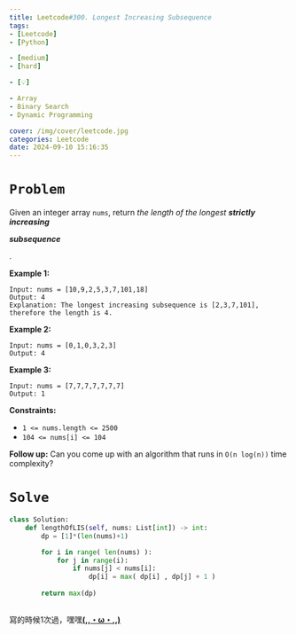 ```yaml
---
title: Leetcode#300. Longest Increasing Subsequence
tags:
- [Leetcode]
- [Python]

- [medium]
- [hard]

- [💡]

- Array
- Binary Search
- Dynamic Programming

cover: /img/cover/leetcode.jpg
categories: Leetcode
date: 2024-09-10 15:16:35
---
```


# `Problem`

Given an integer array `nums`, return *the length of the longest **strictly increasing***

***subsequence***

.

**Example 1:**

```
Input: nums = [10,9,2,5,3,7,101,18]
Output: 4
Explanation: The longest increasing subsequence is [2,3,7,101], therefore the length is 4.

```

**Example 2:**

```
Input: nums = [0,1,0,3,2,3]
Output: 4

```

**Example 3:**

```
Input: nums = [7,7,7,7,7,7,7]
Output: 1

```

**Constraints:**

- `1 <= nums.length <= 2500`
- `104 <= nums[i] <= 104`

**Follow up:** Can you come up with an algorithm that runs in `O(n log(n))` time complexity?

# `Solve`

```python
class Solution:
    def lengthOfLIS(self, nums: List[int]) -> int:
        dp = [1]*(len(nums)+1)

        for i in range( len(nums) ):
            for j in range(i):
                if nums[j] < nums[i]:
                    dp[i] = max( dp[i] , dp[j] + 1 )
        
        return max(dp)
        
```

寫的時候1次過，嘿嘿[**(,,・ω・,,)**](https://symbols.wisdom-life.in/zh-TW/emoticon/shy)